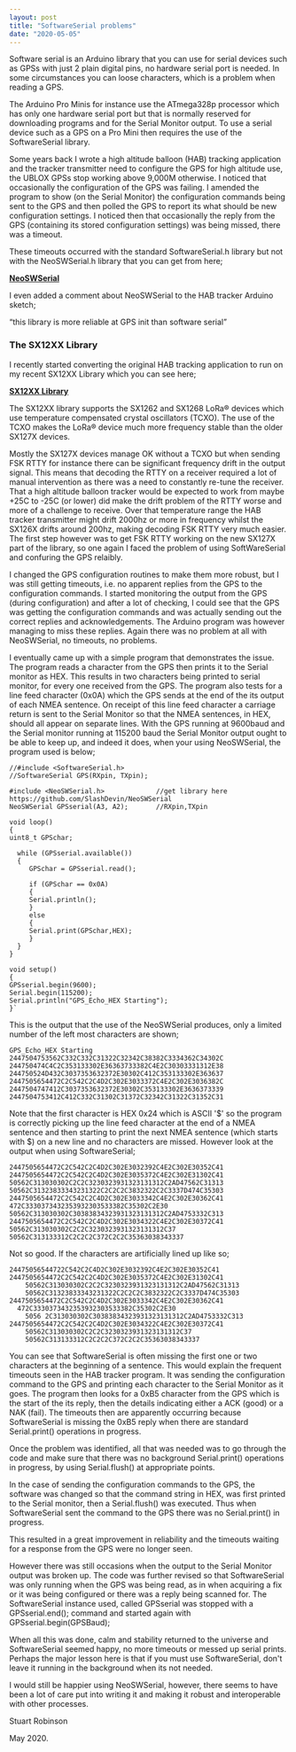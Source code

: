 ```yaml
---
layout: post
title: "SoftwareSerial problems"
date: "2020-05-05"
---
```


Software serial is an Arduino library that you can use for serial devices such as GPSs with just 2 plain digital pins, no hardware serial port is needed. In some circumstances you can loose characters, which is a problem when reading a GPS.

The Arduino Pro Minis for instance use the ATmega328p processor which has only one hardware serial port but that is normally reserved for downloading programs and for the Serial Monitor output. To use a serial device such as a GPS on a Pro Mini then requires the use of the SoftwareSerial library.

Some years back I wrote a high altitude balloon (HAB) tracking application and the tracker transmitter need to configure the GPS for high altitude use, the UBLOX GPSs stop working above 9,000M otherwise. I noticed that occasionally the configuration of the GPS was failing. I amended the program to show (on the Serial Monitor) the configuration commands being sent to the GPS and then polled the GPS to report its what should be new configuration settings. I noticed then that occasionally the reply from the GPS (containing its stored configuration settings) was being missed, there was a timeout.

These timeouts occurred with the standard SoftwareSerial.h library but not with the NeoSWSerial.h library that you can get from here;

**[NeoSWSerial](https://github.com/SlashDevin/NeoSWSerial)**

I even added a comment about NeoSWSerial to the HAB tracker Arduino sketch;

“this library is more reliable at GPS init than software serial”

### The SX12XX Library

I recently started converting the original HAB tracking application to run on my recent SX12XX Library which you can see here;

**[SX12XX Library](https://github.com/StuartsProjects/SX12XX-LoRa®)**

The SX12XX library supports the SX1262 and SX1268 LoRa® devices which use temperature compensated crystal oscillators (TCXO). The use of the TCXO makes the LoRa® device much more frequency stable than the older SX127X devices.

Mostly the SX127X devices manage OK without a TCXO but when sending FSK RTTY for instance there can be significant frequency drift in the output signal. This means that decoding the RTTY on a receiver required a lot of manual intervention as there was a need to constantly re-tune the receiver. That a high altitude balloon tracker would be expected to work from maybe +25C to -25C (or lower) did make the drift problem of the RTTY worse and more of a challenge to receive. Over that temperature range the HAB tracker transmitter might drift 2000hz or more in frequency whilst the SX126X drifts around 200hz, making decoding FSK RTTY very much easier. The first step however was to get FSK RTTY working on the new SX127X part of the library, so one again I faced the problem of using SoftWareSerial and confuring the GPS relaibly.

I changed the GPS configuration routines to make them more robust, but I was still getting timeouts, i.e. no apparent replies from the GPS to the configuration commands. I started monitoring the output from the GPS (during configuration) and after a lot of checking, I could see that the GPS was getting the configuration commands and was actually sending out the correct replies and acknowledgements. The Arduino program was however managing to miss these replies. Again there was no problem at all with NeoSWSerial, no timeouts, no problems.

I eventually came up with a simple program that demonstrates the issue. The program reads a character from the GPS then prints it to the Serial monitor as HEX. This results in two characters being printed to serial monitor, for every one received from the GPS. The program also tests for a line feed character (0x0A) which the GPS sends at the end of the its output of each NMEA sentence. On receipt of this line feed character a carriage return is sent to the Serial Monitor so that the NMEA sentences, in HEX, should all appear on separate lines. With the GPS running at 9600baud and the Serial monitor running at 115200 baud the Serial Monitor output ought to be able to keep up, and indeed it does, when your using NeoSWSerial, the program used is below;


	//#include <SoftwareSerial.h>
	//SoftwareSerial GPS(RXpin, TXpin);

	#include <NeoSWSerial.h>             //get library here https://github.com/SlashDevin/NeoSWSerial  
	NeoSWSerial GPSserial(A3, A2);       //RXpin,TXpin

	void loop()
	{
  	uint8_t GPSchar;
  
 	  while (GPSserial.available())
  	  {
         GPSchar = GPSserial.read();

         if (GPSchar == 0x0A)
         {
         Serial.println();  
         }
         else
         {
         Serial.print(GPSchar,HEX);  
         }
 	  }
    }
   
	void setup()
	{
  	GPSserial.begin(9600);
  	Serial.begin(115200);
  	Serial.println("GPS_Echo_HEX Starting");
	}`


This is the output that the use of the NeoSWSerial produces, only a limited number of the left most characters are shown;

	GPS_Echo_HEX Starting
	2447504753562C332C332C31322C32342C38382C3334362C34302C
	244750474C4C2C353133302E36363733382C4E2C30303331312E38
	244750524D432C3037353632372E30302C412C353133302E363637
	2447505654472C2C542C2C4D2C302E3033372C4E2C302E3036382C
	2447504747412C3037353632372E30302C353133302E3636373339
	2447504753412C412C332C31302C31372C32342C31322C31352C31


Note that the first character is HEX 0x24 which is ASCII '$' so the program is correctly picking up the line feed character at the end of a NMEA sentence and then starting to print the next NMEA sentence (which starts with $) on a new line and no characters are missed. However look at the output when using SoftwareSerial;

	2447505654472C2C542C2C4D2C302E3032392C4E2C302E30352C41	
	2447505654472C2C542C2C4D2C302E3035372C4E2C302E31302C41
	50562C313030302C2C2C3230323931323131312C2AD47562C31313
	50562C31323833343231322C2C2C2C3832322C2C3337D474C35303
	2447505654472C2C542C2C4D2C302E3033342C4E2C302E30362C41
	472C3330373432353932303533382C35302C2E30
	50562C313030302C30383834323931323131312C2AD4753332C313
	2447505654472C2C542C2C4D2C302E3034322C4E2C302E30372C41
	50562C313030302C2C2C3230323931323131312C37
	50562C313133312C2C2C2C372C2C2C35363038343337


Not so good. If the characters are artificially lined up like so;

	24475056544722C542C2C4D2C302E3032392C4E2C302E30352C41
	2447505654472C2C542C2C4D2C302E3035372C4E2C302E31302C41
        50562C313030302C2C2C3230323931323131312C2AD47562C31313
        50562C31323833343231322C2C2C2C3832322C2C3337D474C35303
	2447505654472C2C542C2C4D2C302E3033342C4E2C302E30362C41
      472C3330373432353932303533382C35302C2E30
        5056 2C313030302C30383834323931323131312C2AD4753332C313
    2447505654472C2C542C2C4D2C302E3034322C4E2C302E30372C41
        50562C313030302C2C2C3230323931323131312C37
        50562C313133312C2C2C2C372C2C2C35363038343337


You can see that SoftwareSerial is often missing the first one or two characters at the beginning of a sentence. This would explain the frequent timeouts seen in the HAB tracker program. It was sending the configuration command to the GPS and printing each character to the Serial Monitor as it goes. The program then looks for a 0xB5 character from the GPS which is the start of the its reply, then the details indicating either a ACK (good) or a NAK (fail). The timeouts then are apparently occurring because SoftwareSerial is missing the 0xB5 reply when there are standard Serial.print() operations in progress.

Once the problem was identified, all that was needed was to go through the code and make sure that there was no background Serial.print() operations in progress, by using Serial.flush() at appropriate points.

In the case of sending the configuration commands to the GPS, the software was changed so that the command string in HEX, was first printed to the Serial monitor, then a Serial.flush() was executed. Thus when SoftwareSerial sent the command to the GPS there was no Serial.print() in progress.

This resulted in a great improvement in reliability and the timeouts waiting for a response from the GPS were no longer seen.

However there was still occasions when the output to the Serial Monitor output was broken up. The code was further revised so that SoftwareSerial was only running when the GPS was being read, as in when acquiring a fix or it was being configured or there was a reply being scanned for. The SoftwareSerial instance used, called GPSserial was stopped with a GPSserial.end(); command and started again with GPSserial.begin(GPSBaud);

When all this was done, calm and stability returned to the universe and SoftwareSerial seemed happy, no more timeouts or messed up serial prints. Perhaps the major lesson here is that if you must use SoftwareSerial, don't leave it running in the background when its not needed.

I would still be happier using NeoSWSerial, however, there seems to have been a lot of care put into writing it and making it robust and interoperable with other processes.

Stuart Robinson

May 2020.
